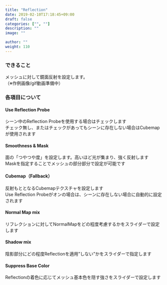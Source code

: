 ```yaml
---
title: "Reflection"
date: 2019-02-10T17:18:45+09:00
draft: false
categories: ["", ""]
description: ""
image: ""

author: ""
weight: 110
---
```


### できること
メッシュに対して鏡面反射を設定します。  
（※作例画像/gif動画準備中）
<!-- {{< figure src="/images/cat_common1.gif" >}} -->
### 各項目について
#### Use Reflection Probe
シーン中のReflection Probeを使用する場合はチェックします  
チェック無し、またはチェックがあってもシーンに存在しない場合はCubemapが使用されます  
#### Smoothness & Mask
面の「つやつや度」を設定します。高いほど光が集まり、強く反射します  
Maskを指定することでメッシュの部分部分で設定が可能です  
#### Cubemap（Fallback）
反射もととなるCubemapテクスチャを設定します  
Use Reflection Probeがオンの場合は、シーンに存在しない場合に自動的に設定されます  
#### Normal Map mix
リフレクションに対してNormalMapをどの程度考慮するかをスライダーで設定します
#### Shadow mix
陰影部分にどの程度Reflectionを適用”しない”かをスライダーで指定します
#### Suppress Base Color
Reflectionの着色に応じてメッシュ基本色を隠す強さをスライダーで設定します
